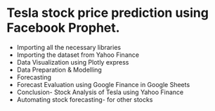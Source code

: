 # Tesla stock price prediction using Facebook Prophet.

- Importing all the necessary libraries
- Importing the dataset from Yahoo Finance
- Data Visualization using Plotly express
- Data Preparation & Modelling
- Forecasting
- Forecast Evaluation using Google Finance in Google Sheets
- Conclusion-  Stock Analysis of Tesla using Yahoo Finance
- Automating stock forecasting- for other stocks
